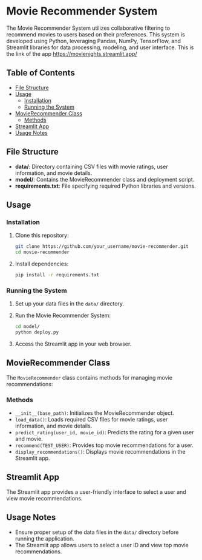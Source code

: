 # Movie Recommender System

The Movie Recommender System utilizes collaborative filtering to recommend movies to users based on their preferences. This system is developed using Python, leveraging Pandas, NumPy, TensorFlow, and Streamlit libraries for data processing, modeling, and user interface. This is the link of the app https://movienights.streamlit.app/

## Table of Contents

- [File Structure](#file-structure)
- [Usage](#usage)
  - [Installation](#installation)
  - [Running the System](#running-the-system)
- [MovieRecommender Class](#movierecommender-class)
  - [Methods](#methods)
- [Streamlit App](#streamlit-app)
- [Usage Notes](#usage-notes)

## File Structure

- **data/**: Directory containing CSV files with movie ratings, user information, and movie details.
- **model/**: Contains the MovieRecommender class and deployment script.
- **requirements.txt**: File specifying required Python libraries and versions.

## Usage

### Installation

1. Clone this repository:
    ```bash
    git clone https://github.com/your_username/movie-recommender.git
    cd movie-recommender
    ```

2. Install dependencies:
    ```bash
    pip install -r requirements.txt
    ```

### Running the System

1. Set up your data files in the `data/` directory.

2. Run the Movie Recommender System:
    ```bash
    cd model/
    python deploy.py
    ```

3. Access the Streamlit app in your web browser.

## MovieRecommender Class

The `MovieRecommender` class contains methods for managing movie recommendations:

### Methods

- `__init__(base_path)`: Initializes the MovieRecommender object.
- `load_data()`: Loads required CSV files for movie ratings, user information, and movie details.
- `predict_rating(user_id, movie_id)`: Predicts the rating for a given user and movie.
- `recommend(TEST_USER)`: Provides top movie recommendations for a user.
- `display_recommendations()`: Displays movie recommendations in the Streamlit app.

## Streamlit App

The Streamlit app provides a user-friendly interface to select a user and view movie recommendations.

## Usage Notes

- Ensure proper setup of the data files in the `data/` directory before running the application.
- The Streamlit app allows users to select a user ID and view top movie recommendations.


